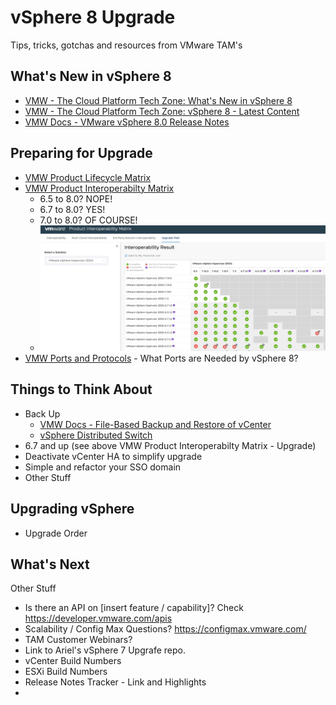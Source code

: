 # vSphere 8 Upgrade
 Tips, tricks, gotchas and resources from VMware TAM's

## What's New in vSphere 8
- [VMW - The Cloud Platform Tech Zone: What's New in vSphere 8](https://core.vmware.com/resource/whats-new-vsphere-8)
- [VMW - The Cloud Platform Tech Zone: vSphere 8 - Latest Content](https://core.vmware.com/vmware-vsphere-8)
- [VMW Docs - VMware vSphere 8.0 Release Notes](https://docs.vmware.com/en/VMware-vSphere/8.0/rn/vmware-vsphere-80-release-notes/index.html) 


## Preparing for Upgrade

- [VMW Product Lifecycle Matrix](https://lifecycle.vmware.com/)
- [VMW Product Interoperabilty Matrix](https://interopmatrix.vmware.com/Upgrade?productId=1)
    - 6.5 to 8.0? NOPE!
    - 6.7 to 8.0? YES!
    - 7.0 to 8.0? OF COURSE! 
    - ![Interop Check](https://github.com/mattputhoff/vSphere8_Upgrade/blob/52d159c9cf18df3b6d74587984e2cb9469ee9c61/images/v8_Interop.jpg "Interop Check")
- [VMW Ports and Protocols](https://ports.esp.vmware.com/home/vSphere) - What Ports are Needed by vSphere 8?

## Things to Think About
- Back Up
    - [VMW Docs - File-Based Backup and Restore of vCenter](https://docs.vmware.com/en/VMware-vSphere/7.0/com.vmware.vcenter.install.doc/GUID-3EAED005-B0A3-40CF-B40D-85AD247D7EA4.html)
    - [vSphere Distributed Switch](https://vdc-repo.vmware.com/vmwb-repository/dcr-public/64ee9c63-6647-46bd-8685-32b97590c294/b5861550-655c-4498-ba7e-8b24b492bf31/doc/Export-VDSwitch.html)
- 6.7 and up (see above VMW Product Interoperabilty Matrix - Upgrade)
- Deactivate vCenter HA to simplify upgrade
- Simple and refactor your SSO domain
- Other Stuff

 ## Upgrading vSphere 
 - Upgrade Order


 ## What's Next

 Other Stuff
- Is there an API on [insert feature / capability]? Check  https://developer.vmware.com/apis
- Scalability / Config Max Questions? https://configmax.vmware.com/
- TAM Customer Webinars?
- Link to Ariel's vSphere 7 Upgrafe repo.
- vCenter Build Numbers
- ESXi Build Numbers
- Release Notes Tracker - Link and Highlights
-  